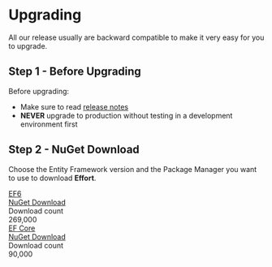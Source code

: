 # Upgrading

All our release usually are backward compatible to make it very easy for you to upgrade.

## Step 1 - Before Upgrading
Before upgrading:
- Make sure to read [release notes](https://github.com/zzzprojects/effort/releases)
- **NEVER** upgrade to production without testing in a development environment first

## Step 2 - NuGet Download

Choose the Entity Framework version and the Package Manager you want to use to download **Effort**.

<div class="row container-box-download">
                <div class="col-lg-4 box-download">
                    <div class="box-content">
                        <div class="version">
                            <a href="https://www.nuget.org/packages/Effort.EF6/" target="_blank" onclick="ga('send', 'event', { eventAction: 'download-ef6'});">
                                EF<span class="caracter-highlight align-top">6</span>
                            </a>
                        </div>
                        <a class="btn btn-lg btn-z wow zoomIn" role="button" href="https://www.nuget.org/packages/Effort.EF6/" target="_blank" onclick="ga('send', 'event', { eventAction: 'download-ef6'});" style="visibility: visible; animation-name: zoomIn;">
                            <i class="fas fa-cloud-download-alt"></i>
                            NuGet Download
                        </a>
                        <div class="counted-downloads">
                            Download count
                            <div class="actual-count-number">
                                269,000
                            </div>
                        </div>
                    </div>
                </div>
                <div class="col-lg-4 box-download">
                    <div class="box-content">
                        <div class="version">
                            <a href="https://www.nuget.org/packages/Effort" target="_blank" onclick="ga('send', 'event', { eventAction: 'download-efcore'});">
                                EF<span class="caracter-highlight align-top"> Core</span>
                            </a>
                        </div>
                        <a class="btn btn-lg btn-z wow zoomIn" role="button" href="https://www.nuget.org/packages/Effort" target="_blank" onclick="ga('send', 'event', { eventAction: 'download-efcore'});" style="visibility: visible; animation-name: zoomIn;">
                            <i class="fas fa-cloud-download-alt"></i>
                            NuGet Download
                        </a>
                        <div class="counted-downloads">
                            Download count
                            <div class="actual-count-number">
                                90,000
                            </div>
                        </div>
                    </div>
                </div>
            </div>
